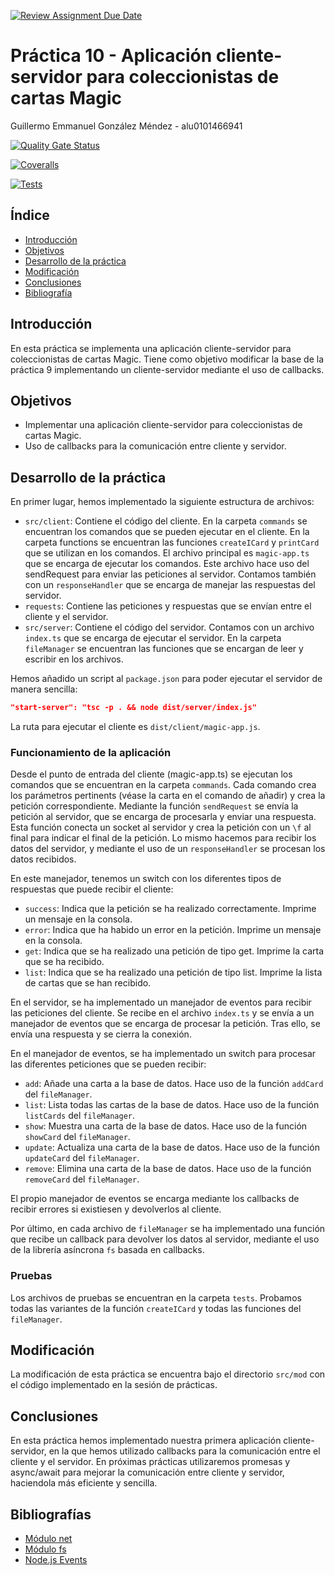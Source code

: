 [![Review Assignment Due Date](https://classroom.github.com/assets/deadline-readme-button-24ddc0f5d75046c5622901739e7c5dd533143b0c8e959d652212380cedb1ea36.svg)](https://classroom.github.com/a/7bX30zK4)

# Práctica 10 - Aplicación cliente-servidor para coleccionistas de cartas Magic

Guillermo Emmanuel González Méndez - alu0101466941

[![Quality Gate Status](https://sonarcloud.io/api/project_badges/measure?project=ULL-ESIT-INF-DSI-2324_ull-esit-inf-dsi-23-24-prct10-fs-proc-sockets-magic-app-GARTOLO&metric=alert_status)](https://sonarcloud.io/summary/new_code?id=ULL-ESIT-INF-DSI-2324_ull-esit-inf-dsi-23-24-prct10-fs-proc-sockets-magic-app-GARTOLO)

[![Coveralls](https://github.com/ULL-ESIT-INF-DSI-2324/ull-esit-inf-dsi-23-24-prct10-fs-proc-sockets-magic-app-GARTOLO/actions/workflows/coveralls.yml/badge.svg)](https://github.com/ULL-ESIT-INF-DSI-2324/ull-esit-inf-dsi-23-24-prct10-fs-proc-sockets-magic-app-GARTOLO/actions/workflows/coveralls.yml)

[![Tests](https://github.com/ULL-ESIT-INF-DSI-2324/ull-esit-inf-dsi-23-24-prct10-fs-proc-sockets-magic-app-GARTOLO/actions/workflows/node.js.yml/badge.svg)](https://github.com/ULL-ESIT-INF-DSI-2324/ull-esit-inf-dsi-23-24-prct10-fs-proc-sockets-magic-app-GARTOLO/actions/workflows/node.js.yml)

## Índice

- [Introducción](#introducción)
- [Objetivos](#objetivos)
- [Desarrollo de la práctica](#desarrollo-de-la-práctica)
- [Modificación](#modificación)
- [Conclusiones](#conclusiones)
- [Bibliografía](#bibliografía)

## Introducción
En esta práctica se implementa una aplicación cliente-servidor para coleccionistas de cartas Magic.
Tiene como objetivo modificar la base de la práctica 9 implementando un cliente-servidor mediante el uso de callbacks.

## Objetivos
- Implementar una aplicación cliente-servidor para coleccionistas de cartas Magic.
- Uso de callbacks para la comunicación entre cliente y servidor.

## Desarrollo de la práctica

En primer lugar, hemos implementado la siguiente estructura de archivos:

- `src/client`: Contiene el código del cliente. En la carpeta `commands` se encuentran los comandos que se pueden ejecutar en el cliente. 
En la carpeta functions se encuentran las funciones `createICard` y `printCard` que se utilizan en los comandos.
El archivo principal es `magic-app.ts` que se encarga de ejecutar los comandos.
Este archivo hace uso del sendRequest para enviar las peticiones al servidor. Contamos también con un `responseHandler` que se encarga de manejar las respuestas del servidor.
- `requests`: Contiene las peticiones y respuestas que se envían entre el cliente y el servidor.
- `src/server`: Contiene el código del servidor. Contamos con un archivo `index.ts` que se encarga de ejecutar el servidor.
En la carpeta `fileManager` se encuentran las funciones que se encargan de leer y escribir en los archivos.

Hemos añadido un script al `package.json` para poder ejecutar el servidor de manera sencilla:
```json
"start-server": "tsc -p . && node dist/server/index.js"
```

La ruta para ejecutar el cliente es `dist/client/magic-app.js`. 

### Funcionamiento de la aplicación

Desde el punto de entrada del cliente (magic-app.ts) se ejecutan los comandos que se encuentran en la carpeta `commands`.
Cada comando crea los parámetros pertinents (véase la carta en el comando de añadir) y crea la petición correspondiente.
Mediante la función `sendRequest` se envía la petición al servidor, que se encarga de procesarla y enviar una respuesta.
Esta función conecta un socket al servidor y crea la petición con un `\f` al final para indicar el final de la petición.
Lo mismo hacemos para recibir los datos del servidor, y mediante el uso de un `responseHandler` se procesan los datos recibidos.

En este manejador, tenemos un switch con los diferentes tipos de respuestas que puede recibir el cliente:
- `success`: Indica que la petición se ha realizado correctamente. Imprime un mensaje en la consola.
- `error`: Indica que ha habido un error en la petición. Imprime un mensaje en la consola.
- `get`: Indica que se ha realizado una petición de tipo get. Imprime la carta que se ha recibido.
- `list`: Indica que se ha realizado una petición de tipo list. Imprime la lista de cartas que se han recibido.

En el servidor, se ha implementado un manejador de eventos para recibir las peticiones del cliente.
Se recibe en el archivo `index.ts` y se envía a un manejador de eventos que se encarga de procesar la petición.
Tras ello, se envía una respuesta y se cierra la conexión.

En el manejador de eventos, se ha implementado un switch para procesar las diferentes peticiones que se pueden recibir:
- `add`: Añade una carta a la base de datos. Hace uso de la función `addCard` del `fileManager`.
- `list`: Lista todas las cartas de la base de datos. Hace uso de la función `listCards` del `fileManager`.
- `show`: Muestra una carta de la base de datos. Hace uso de la función `showCard` del `fileManager`.
- `update`: Actualiza una carta de la base de datos. Hace uso de la función `updateCard` del `fileManager`.
- `remove`: Elimina una carta de la base de datos. Hace uso de la función `removeCard` del `fileManager`.

El propio manejador de eventos se encarga mediante los callbacks de recibir errores si existiesen y devolverlos al cliente.

Por último, en cada archivo de `fileManager` se ha implementado una función que recibe un callback para devolver los datos al servidor, mediante el uso de la librería asíncrona `fs` basada en callbacks.

### Pruebas
Los archivos de pruebas se encuentran en la carpeta `tests`. Probamos todas las variantes de la función `createICard` y todas las funciones del `fileManager`.

## Modificación

La modificación de esta práctica se encuentra bajo el directorio `src/mod` con el código implementado en la sesión de prácticas.

## Conclusiones
En esta práctica hemos implementado nuestra primera aplicación cliente-servidor, en la que hemos utilizado callbacks para la comunicación entre el cliente y el servidor.
En próximas prácticas utilizaremos promesas y async/await para mejorar la comunicación entre cliente y servidor, haciendola más eficiente y sencilla.

## Bibliografías
- [Módulo net](https://nodejs.org/api/net.html)
- [Módulo fs](https://nodejs.org/api/fs.html)
- [Node.js Events](https://nodejs.org/docs/latest/api/events.html)
